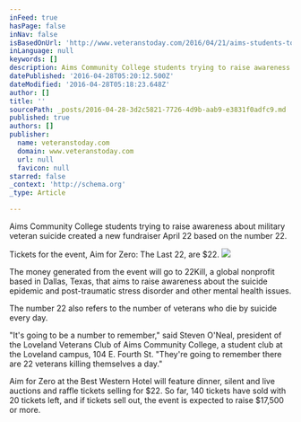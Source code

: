 ```yaml
---
inFeed: true
hasPage: false
inNav: false
isBasedOnUrl: 'http://www.veteranstoday.com/2016/04/21/aims-students-to-focus-on-veterans/'
inLanguage: null
keywords: []
description: Aims Community College students trying to raise awareness about military veteran suicide created a new fundraiser April 22 based on the number 22.
datePublished: '2016-04-28T05:20:12.500Z'
dateModified: '2016-04-28T05:18:23.648Z'
author: []
title: ''
sourcePath: _posts/2016-04-28-3d2c5821-7726-4d9b-aab9-e3831f0adfc9.md
published: true
authors: []
publisher:
  name: veteranstoday.com
  domain: www.veteranstoday.com
  url: null
  favicon: null
starred: false
_context: 'http://schema.org'
_type: Article

---
```

Aims Community College students trying to raise awareness about military veteran suicide created a new fundraiser April 22 based on the number 22\.

Tickets for the event, Aim for Zero: The Last 22, are $22\.
![](http://www.veteranstoday.com/wp-content/uploads/2016/04/veterans-news.jpg)

The money generated from the event will go to 22Kill, a global nonprofit based in Dallas, Texas, that aims to raise awareness about the suicide epidemic and post-traumatic stress disorder and other mental health issues.

The number 22 also refers to the number of veterans who die by suicide every day.

"It's going to be a number to remember," said Steven O'Neal, president of the Loveland Veterans Club of Aims Community College, a student club at the Loveland campus, 104 E. Fourth St. "They're going to remember there are 22 veterans killing themselves a day."

Aim for Zero at the Best Western Hotel will feature dinner, silent and live auctions and raffle tickets selling for $22\. So far, 140 tickets have sold with 20 tickets left, and if tickets sell out, the event is expected to raise $17,500 or more.
